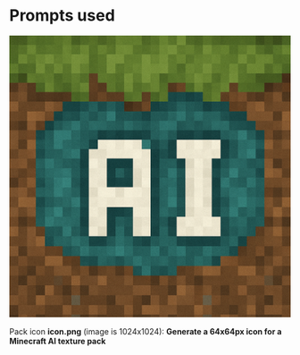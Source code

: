 # Prompts used

<img src="/icon.png" style="width=20% !important;">

Pack icon **icon.png** (image is 1024x1024): **Generate a 64x64px icon for a Minecraft AI texture pack**
